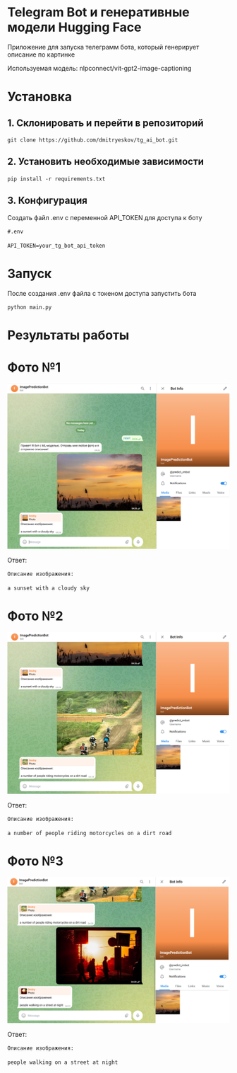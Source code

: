 # Telegram Bot и генеративные модели Hugging Face
Приложение для запуска телеграмм бота, который генерирует описание по картинке

Используемая модель: nlpconnect/vit-gpt2-image-captioning

# Установка
## 1. Склонировать и перейти в репозиторий
```
git clone https://github.com/dmitryeskov/tg_ai_bot.git
```
## 2. Установить необходимые зависимости
```
pip install -r requirements.txt
```
## 3. Конфигурация
Создать файл .env с переменной API_TOKEN для доступа к боту
```
#.env

API_TOKEN=your_tg_bot_api_token
```
# Запуск
После создания .env файла с токеном доступа запустить бота
```
python main.py
```

# Результаты работы
# Фото №1
![bot result #1](./results/file1.PNG)

Ответ:

```
Описание изображения:

a sunset with a cloudy sky
```

# Фото №2
![bot result #2](./results/file2.PNG)

Ответ:

```
Описание изображения:

a number of people riding motorcycles on a dirt road
```

# Фото №3
![bot result #3](./results/file3.PNG)

Ответ:

```
Описание изображения:

people walking on a street at night
```